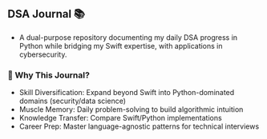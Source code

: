 ## DSA Journal 📚
- A dual-purpose repository documenting my daily DSA progress in Python while bridging my Swift expertise, with applications in cybersecurity.

### 🎯 Why This Journal?
- Skill Diversification: Expand beyond Swift into Python-dominated domains (security/data science)
- Muscle Memory: Daily problem-solving to build algorithmic intuition
- Knowledge Transfer: Compare Swift/Python implementations
- Career Prep: Master language-agnostic patterns for technical interviews